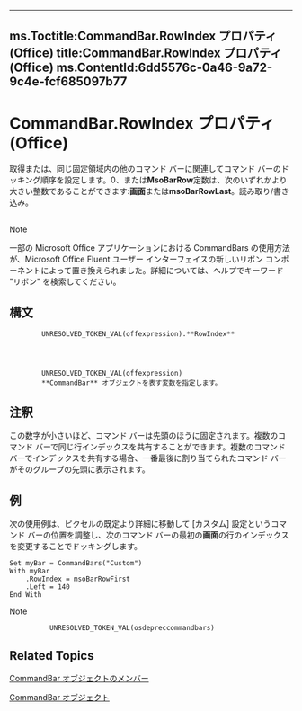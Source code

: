 

---
ms.Toctitle:CommandBar.RowIndex プロパティ (Office)
title:CommandBar.RowIndex プロパティ (Office)
ms.ContentId:6dd5576c-0a46-9a72-9c4e-fcf685097b77
---
# CommandBar.RowIndex プロパティ (Office)




取得または、同じ固定領域内の他のコマンド バーに関連してコマンド バーのドッキング順序を設定します。0、または**MsoBarRow**定数は、次のいずれかより大きい整数であることができます:**画面**または**msoBarRowLast**。読み取り/書き込み。

## 

>[!NOTE]
>一部の Microsoft Office アプリケーションにおける CommandBars の使用方法が、Microsoft Office Fluent ユーザー インターフェイスの新しいリボン コンポーネントによって置き換えられました。詳細については、ヘルプでキーワード "リボン" を検索してください。





## 構文

            UNRESOLVED_TOKEN_VAL(offexpression).**RowIndex**




            UNRESOLVED_TOKEN_VAL(offexpression)
            **CommandBar** オブジェクトを表す変数を指定します。



## 注釈
この数字が小さいほど、コマンド バーは先頭のほうに固定されます。複数のコマンド バーで同じ行インデックスを共有することができます。複数のコマンド バーでインデックスを共有する場合、一番最後に割り当てられたコマンド バーがそのグループの先頭に表示されます。



## 例
次の使用例は、ピクセルの既定より詳細に移動して [カスタム] 設定というコマンド バーの位置を調整し、次のコマンド バーの最初の**画面**の行のインデックスを変更することでドッキングします。

```sourcecode
Set myBar = CommandBars("Custom") 
With myBar 
    .RowIndex = msoBarRowFirst 
    .Left = 140 
End With
```




>[!NOTE]
>
              UNRESOLVED_TOKEN_VAL(osdepreccommandbars)
            





## Related Topics

[CommandBar オブジェクトのメンバー](e3756e7e-56a8-33a4-722f-640e5cc69b6d.md)

[CommandBar オブジェクト](78603954-40aa-64cb-c407-2e0820d65231.md)




